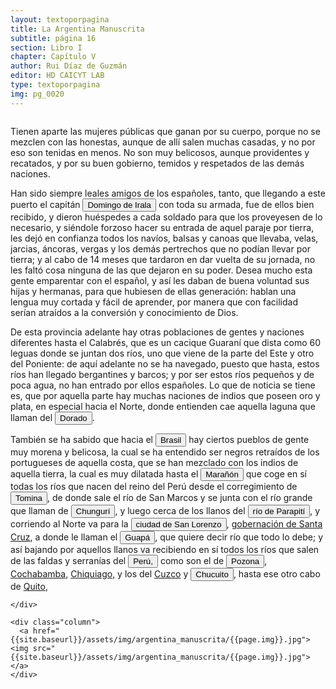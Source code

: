 ```yaml
---
layout: textoporpagina
title: La Argentina Manuscrita
subtitle: página 16
section: Libro I
chapter: Capítulo V
author: Rui Díaz de Guzmán
editor: HD CAICYT LAB
type: textoporpagina
img: pg_0020
---
```


<div class="row">
    <div class="column">

<p>Tienen aparte las mujeres públicas que ganan por su cuerpo, porque no se mezclen con las honestas, aunque de allí salen muchas casadas, y no por eso son tenidas en menos. No son muy belicosos, aunque providentes y recatados, y por su buen gobierno, temidos y respetados de las demás naciones.</p>

<p>Han sido siempre leales amigos de los españoles, tanto, que llegando a este puerto el capitán <button class="balloon" data-balloon-pos="up" data-balloon-length="large" data-balloon="Domingo Martínez de Irala, conquistador y colonizador español (Vergara de la Hermandad de Guipúzcoa, Castilla, 1509-Asunción del Paraguay, 03/10/1556). Ocupó tres veces el cargo de gobernador interino del Río de la Plata y del Paraguay, en los períodos de 1539 a 1542, de 1544 hasta 1548 y por último desde 1549. Carlos V lo nombró como titular en el cargo en 1555, lo sería hasta su fallecimiento.">Domingo de Irala</button> con toda su armada, fue de ellos bien recibido, y dieron huéspedes a cada soldado para que los proveyesen de lo necesario, y siéndole forzoso hacer su entrada de aquel paraje por tierra, les dejó en confianza todos los navíos, balsas y canoas que llevaba, velas, jarcias, áncoras, vergas y los demás pertrechos que no podían llevar por tierra; y al cabo de 14 meses que tardaron en dar vuelta de su jornada, no les faltó cosa ninguna de las que dejaron en su poder. Desea mucho esta gente emparentar con el español, y así les daban de buena voluntad sus hijas y hermanas, para que hubiesen de ellas generación: hablan una lengua muy cortada y fácil de aprender, por manera que con facilidad serían atraídos a la conversión y conocimiento de Dios.</p>

<p>De esta provincia adelante hay otras poblaciones de gentes y naciones diferentes hasta el Calabrés, que es un cacique Guaraní que dista como 60 leguas donde se juntan dos ríos, uno que viene de la parte del Este y otro del Poniente: de aquí adelante no se ha navegado, puesto que hasta, estos ríos han llegado bergantines y barcos; y por ser estos ríos pequeños y de poca agua, no han entrado por ellos españoles. Lo que de noticia se tiene es, que por aquella parte hay muchas naciones de indios que poseen oro y plata, en especial hacia el Norte, donde entienden cae aquella laguna que llaman del <button class="balloon" data-balloon-pos="up" data-balloon-length="large" data-balloon="Leyenda de una mítica laguna, en la que un poderoso rey se bañaba en aguas con polvo de oro de las que emergía dorado, es uno de los ejemplos más conocidos de la hibridación de creencias tupí-guaraníes y las expectativas desarrolladas por los conquistadores portugueses y españoles respecto de la riqueza metalífera que podría hallarse en América del Sur.">Dorado</button>.</p>

<p>También se ha sabido que hacia el <a href="https://recogito.pelagios.org/document/wzqxhk0h3vpikm/part/1/edit#da6de995-415e-4e1e-9bb5-8107a3dbd018" target="_blank"><button class="balloon" data-balloon-pos="up" data-balloon-length="large" data-balloon="La primera expedición que exploró la región costera brasileña actual, fue parte de la flota que Vasco da Gama llevaba hacia Oriente. Las naves dirigidas por Pedro Álvarez de Cabral se alejaron excesivamente de la costa de África y terminaron en el extremo sur del actual Estado de Bahía, en que el permanecieron entre abril y mayo de 1500. Recién en 1530 la corona portuguesa tomaría acciones, instaurando el régimen de capitanías hereditarias que estructuraría el establecimiento colonial en Brasil.">Brasil</button></a> hay ciertos pueblos de gente muy morena y belicosa, la cual se ha entendido ser negros retraídos de los portugueses de aquella costa, que se han mezclado con los indios de aquella tierra, la cual es muy dilatada hasta el <button class="balloon" data-balloon-pos="up" data-balloon-length="large" data-balloon="Río del Perú, uno de los afluentes del curso alto del río Amazonas en la vertiente del Atlántico.">Marañón</button> que coge en sí todas los ríos que nacen del reino del Perú desde el corregimiento de <a href="https://recogito.pelagios.org/document/wzqxhk0h3vpikm/part/1/edit#5975a5b9-bfa0-4797-9416-87ee98a25189" target="_blank"><button class="balloon" data-balloon-pos="up" data-balloon-length="large" data-balloon="Villa de Santiago de Tomina, otro corregimiento de Charcas.">Tomina</button></a>, de donde sale el río de San Marcos y se junta con el río grande que llaman de <button class="balloon" data-balloon-pos="up" data-balloon-length="large" data-balloon="Refiere al río Guapay o Grande, largo río amazónico boliviano, un afluente del río Mamoré.">Chungurí</button>, y luego cerca de los llanos del <button class="balloon" data-balloon-pos="up" data-balloon-length="large" data-balloon="En la actualidad conserva el mismo nombre, es un río que nace en los Andes y tras cruzar el chaco boliviano en dirección oeste-este, se une a los bañados de Izozog, un humedal del departamento boliviano de Santa Cruz de la Sierra.">río de Parapití</button>, y corriendo al Norte va para la <a href="https://recogito.pelagios.org/document/wzqxhk0h3vpikm/part/1/edit#3a4eeaed-ad67-47d9-be4c-e9d26fa20f9a" target="_blank"><button class="balloon" data-balloon-pos="up" data-balloon-length="large" data-balloon="Pueblo de San Lorenzo el Real de la Frontera o de la Barranca, fundado originalmente en 1590, tuvo numerosos traslados. Inicialmente, se hallaba sobre las orillas del río Guapaí; en 1595 sería trasladada a los llanos del Grigotá (orillas del arroyo Sutó), cerca del primer asentamiento de Santa Cruz de la Sierra.">ciudad de San Lorenzo</button></a>, <a href="https://recogito.pelagios.org/document/wzqxhk0h3vpikm/part/1/edit#03ea1223-f2f3-41d7-b71b-d0aeef5be0d7" target="_blank">gobernación de Santa Cruz</a>, a donde le llaman el <button class="balloon" data-balloon-pos="up" data-balloon-length="large" data-balloon="Es el río Guapay o Grande.">Guapá</button>, que quiere decir río que todo lo debe; y así bajando por aquellos llanos va recibiendo en sí todos los ríos que salen de las faldas y serranías del <a href="https://recogito.pelagios.org/document/wzqxhk0h3vpikm/part/1/edit#d6c188ea-67df-4e89-8385-42f2937751b1" target="_blank"><button class="balloon" data-balloon-pos="up" data-balloon-length="large" data-balloon="Refiere al Virreinato del Perú fue una entidad político-administrativa fundada en 1542 tras el sometimiento del Imperio Inca. Abarcó, en su máxima extensión, territorios que actualmente se corresponden con Perú, Ecuador, Bolivia, Colombia, parte de Argentina y Chile.">Perú,</button></a> como son el de <a href="https://recogito.pelagios.org/document/wzqxhk0h3vpikm/part/1/edit#b6ed709e-b984-4312-b79f-4a517f3dceee" target="_blank"><button class="balloon" data-balloon-pos="up" data-balloon-length="large" data-balloon="Uno de los ríos que se unen al Marañón">Pozona</button></a>, <a href="https://recogito.pelagios.org/document/wzqxhk0h3vpikm/part/1/edit#54f7c192-cbf9-4344-a6ec-2f76f2a14398" target="_blank">Cochabamba</a>, <a href="https://recogito.pelagios.org/document/wzqxhk0h3vpikm/part/1/edit#dfea2ec3-6527-47e0-a2ad-196a0deac0b0" target="_blank">Chiquiago</a>, y los del <a href="https://recogito.pelagios.org/document/wzqxhk0h3vpikm/part/1/edit#7d9ba777-19b5-410e-b2f4-1c06afe51b06" target="_blank">Cuzco</a> y <a href="https://recogito.pelagios.org/document/wzqxhk0h3vpikm/part/1/edit#ff6ae64e-aeae-47df-8d31-3b79ce7ee780" target="_blank"><button class="balloon" data-balloon-pos="up" data-balloon-length="large" data-balloon="Localidad situada sobre la orilla occidental del lago Titicaca.">Chucuito</button></a>, hasta ese otro cabo de <a href="https://recogito.pelagios.org/document/wzqxhk0h3vpikm/part/1/edit#53c7fe20-f6ba-473c-84ef-c0d4e8922633" target="_blank">Quito</a>,</p>

    </div>

    <div class="column">
      <a href="{{site.baseurl}}/assets/img/argentina_manuscrita/{{page.img}}.jpg"><img src="{{site.baseurl}}/assets/img/argentina_manuscrita/{{page.img}}.jpg"></a>
    </div>
    
</div>